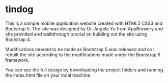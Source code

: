 # tindog

This is a sample mobile application website created with HTML5 CSS3 and Bootstrap 5. The site was designed by Dr. Angela Yu from AppBrewery and she provided and walkthrough tutorial on building out the site using Bootstrap 4.

Modifications needed to be made as Bootstrap 5 was released and so I rebuilt the site according to the modifications made under the Bootstrap 5 framework.

You can see the full design by downloading the project folders and running the index.html file on your local machine.
